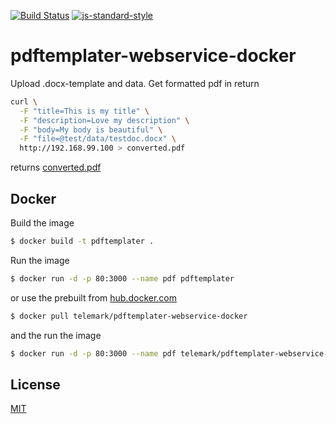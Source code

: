 [![Build Status](https://travis-ci.org/telemark/pdftemplater-webservice-docker.svg?branch=master)](https://travis-ci.org/telemark/pdftemplater-webservice-docker)
[![js-standard-style](https://img.shields.io/badge/code%20style-standard-brightgreen.svg?style=flat)](https://github.com/feross/standard)

# pdftemplater-webservice-docker

Upload .docx-template and data. Get formatted pdf in return

```sh
curl \
  -F "title=This is my title" \
  -F "description=Love my description" \
  -F "body=My body is beautiful" \
  -F "file=@test/data/testdoc.docx" \
  http://192.168.99.100 > converted.pdf
```

returns [converted.pdf](test/data/converted.pdf)

## Docker

Build the image

```sh
$ docker build -t pdftemplater .
```

Run the image

```sh
$ docker run -d -p 80:3000 --name pdf pdftemplater
```

or use the prebuilt from [hub.docker.com](https://hub.docker.com/r/telemark/pdftemplater-webservice-docker)

```sh
$ docker pull telemark/pdftemplater-webservice-docker
```

and the run the image

```sh
$ docker run -d -p 80:3000 --name pdf telemark/pdftemplater-webservice-docker
```

## License

[MIT](LICENSE)
